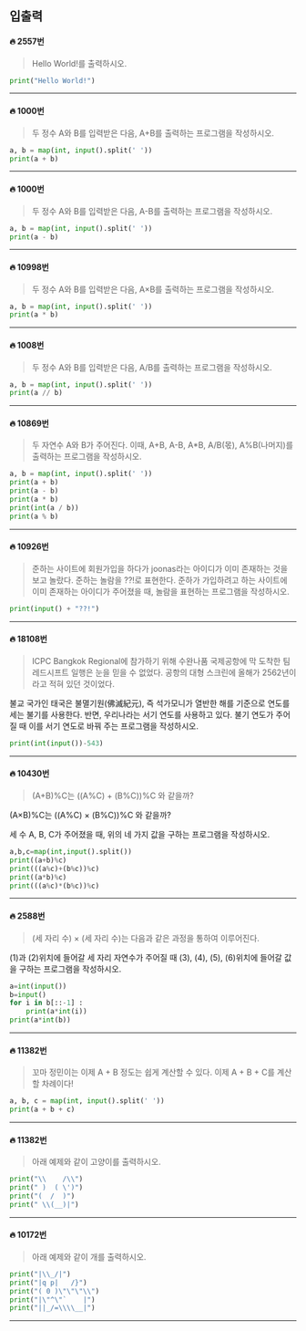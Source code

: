 ## 입출력

#### 🔥 2557번

> Hello World!를 출력하시오.

```python
print("Hello World!")
```

---

#### 🔥 1000번

> 두 정수 A와 B를 입력받은 다음, A+B를 출력하는 프로그램을 작성하시오.

```python
a, b = map(int, input().split(' '))
print(a + b)
```

---

#### 🔥 1000번

> 두 정수 A와 B를 입력받은 다음, A-B를 출력하는 프로그램을 작성하시오.

```python
a, b = map(int, input().split(' '))
print(a - b)
```

---

#### 🔥 10998번

> 두 정수 A와 B를 입력받은 다음, A×B를 출력하는 프로그램을 작성하시오.

```python
a, b = map(int, input().split(' '))
print(a * b)
```

---

#### 🔥 1008번

> 두 정수 A와 B를 입력받은 다음, A/B를 출력하는 프로그램을 작성하시오.

```python
a, b = map(int, input().split(' '))
print(a // b)
```

---

#### 🔥 10869번

> 두 자연수 A와 B가 주어진다. 이때, A+B, A-B, A*B, A/B(몫), A%B(나머지)를 출력하는 프로그램을 작성하시오.

```python
a, b = map(int, input().split(' '))
print(a + b)
print(a - b)
print(a * b)
print(int(a / b))
print(a % b)
```

---

#### 🔥 10926번

> 준하는 사이트에 회원가입을 하다가 joonas라는 아이디가 이미 존재하는 것을 보고 놀랐다. 준하는 놀람을 ??!로 표현한다. 준하가 가입하려고 하는 사이트에 이미 존재하는 아이디가 주어졌을 때, 놀람을 표현하는 프로그램을 작성하시오.

```python
print(input() + "??!")
```

---

#### 🔥 18108번

> ICPC Bangkok Regional에 참가하기 위해 수완나품 국제공항에 막 도착한 팀 레드시프트 일행은 눈을 믿을 수 없었다. 공항의 대형 스크린에 올해가 2562년이라고 적혀 있던 것이었다.

불교 국가인 태국은 불멸기원(佛滅紀元), 즉 석가모니가 열반한 해를 기준으로 연도를 세는 불기를 사용한다. 반면, 우리나라는 서기 연도를 사용하고 있다. 불기 연도가 주어질 때 이를 서기 연도로 바꿔 주는 프로그램을 작성하시오.

```python
print(int(input())-543)
```

---

#### 🔥 10430번

> (A+B)%C는 ((A%C) + (B%C))%C 와 같을까?

(A×B)%C는 ((A%C) × (B%C))%C 와 같을까?

세 수 A, B, C가 주어졌을 때, 위의 네 가지 값을 구하는 프로그램을 작성하시오.

```python
a,b,c=map(int,input().split())
print((a+b)%c)
print(((a%c)+(b%c))%c)
print((a*b)%c)
print(((a%c)*(b%c))%c)
```

---

#### 🔥 2588번

> (세 자리 수) × (세 자리 수)는 다음과 같은 과정을 통하여 이루어진다.

(1)과 (2)위치에 들어갈 세 자리 자연수가 주어질 때 (3), (4), (5), (6)위치에 들어갈 값을 구하는 프로그램을 작성하시오.

```python
a=int(input())
b=input()
for i in b[::-1] :
    print(a*int(i))
print(a*int(b))
```

---

#### 🔥 11382번

> 꼬마 정민이는 이제 A + B 정도는 쉽게 계산할 수 있다. 이제 A + B + C를 계산할 차례이다!

```python
a, b, c = map(int, input().split(' '))
print(a + b + c)
```

---

#### 🔥 11382번

> 아래 예제와 같이 고양이를 출력하시오.

```python
print("\\    /\\")
print(" )  ( \')")
print("(  /  )")
print(" \\(__)|")
```

---

#### 🔥 10172번

> 아래 예제와 같이 개를 출력하시오.

```python
print("|\\_/|")
print("|q p|   /}")
print("( 0 )\"\"\"\\")
print("|\"^\"`    |")
print("||_/=\\\\__|")
```

---